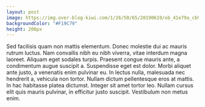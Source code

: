 ```yaml
---
layout: post
image: https://img.over-blog-kiwi.com/1/26/50/65/20190619/ob_41e79a_cb957c41c4259de78c8b84fcc8c1e234-renne.jpg
backgroundColor: "#F19C79"
height: 200px
---
```


Sed facilisis quam non mattis elementum. Donec molestie dui ac mauris rutrum luctus. Nam convallis nibh eu nibh viverra, vitae interdum magna laoreet. Aliquam eget sodales turpis. Praesent congue mauris ante, a condimentum augue suscipit a. Suspendisse eget est dolor. Morbi aliquet ante justo, a venenatis enim pulvinar eu. In lectus nulla, malesuada nec hendrerit a, vehicula non tortor. Nullam dictum pellentesque eros at mattis. In hac habitasse platea dictumst. Integer sit amet tortor leo. Nullam cursus elit quis mauris pulvinar, in efficitur justo suscipit. Vestibulum non metus enim.
